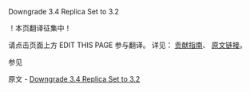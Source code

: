  Downgrade 3.4 Replica Set to 3.2

 ！本页翻译征集中！

请点击页面上方 EDIT THIS PAGE 参与翻译。
详见：
[贡献指南]( https://github.com/whaleal/MongoDB-Manual-zh/blob/master/CONTRIBUTING.md )、
[原文链接](  https://docs.mongodb.com/manual/release-notes/3.4-downgrade-replica-set/  )。

 参见

原文 - [Downgrade 3.4 Replica Set to 3.2]( https://docs.mongodb.com/manual/release-notes/3.4-downgrade-replica-set/ )

